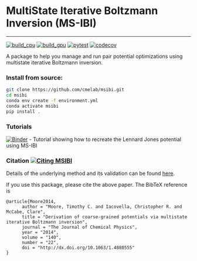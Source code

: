 # MultiState Iterative Boltzmann Inversion (MS-IBI)
----------------------------------------
[![build_cpu](https://github.com/cmelab/msibi/actions/workflows/build_cpu.yml/badge.svg)](https://github.com/cmelab/msibi/actions/workflows/build_cpu.yml)
[![build_gpu](https://github.com/cmelab/msibi/actions/workflows/build_gpu.yml/badge.svg)](https://github.com/cmelab/msibi/actions/workflows/build_gpu.yml)
[![pytest](https://github.com/cmelab/msibi/actions/workflows/pytest.yml/badge.svg)](https://github.com/cmelab/msibi/actions/workflows/pytest.yml)
[![codecov](https://codecov.io/gh/cmelab/msibi/branch/master/graph/badge.svg?token=7NFPBMBN0I)](https://codecov.io/gh/cmelab/msibi)

A package to help you manage and run pair potential optimizations using multistate iterative Boltzmann inversion.


### Install from source:
```bash
git clone https://github.com/cmelab/msibi.git
cd msibi
conda env create -f environment.yml
conda activate msibi
pip install .
```


### Tutorials
[![Binder](https://mybinder.org/badge_logo.svg)](https://mybinder.org/v2/gh/cmelab/msibi/master?urlpath=tree/msibi/tutorials/lj/LJ_Tutorial.ipynb) - Tutorial showing how to recreate the Lennard Jones potential using MS-IBI


### Citation [![Citing MSIBI](https://img.shields.io/badge/DOI-10.1063%2F1.4880555-blue.svg)](http://dx.doi.org/10.1063/1.4880555)
Details of the underlying method and its validation can be found [here](http://dx.doi.org/10.1063/1.4880555).

If you use this package, please cite the above paper. The BibTeX reference is
```
@article{Moore2014,
      author = "Moore, Timothy C. and Iacovella, Christopher R. and McCabe, Clare",
      title = "Derivation of coarse-grained potentials via multistate iterative Boltzmann inversion",
      journal = "The Journal of Chemical Physics",
      year = "2014",
      volume = "140",
      number = "22", 
      doi = "http://dx.doi.org/10.1063/1.4880555" 
}
```

